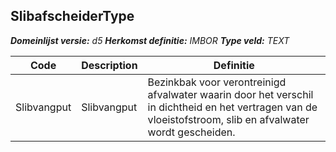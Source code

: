 ﻿## SlibafscheiderType

*__Domeinlijst versie:__ d5*
*__Herkomst definitie:__ IMBOR*
*__Type veld:__ TEXT*

|__Code__ |__Description__ |__Definitie__	|
|	---	|	---	|   ---	| 
| Slibvangput | Slibvangput | Bezinkbak voor verontreinigd afvalwater waarin door het verschil in dichtheid en het vertragen van de vloeistofstroom, slib en afvalwater wordt gescheiden. |
